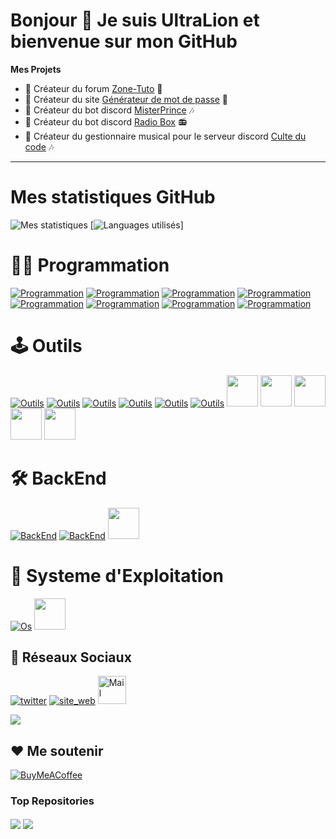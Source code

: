 # Bonjour 👋 Je suis UltraLion et bienvenue sur mon GitHub

**Mes Projets**
- 💼 Créateur du forum [Zone-Tuto](https://zone-tuto.fr/) 👥
- 💼 Créateur du site [Générateur de mot de passe](https://generateur-de-mot-de-passe.eu) 🔐
- 🤖 Créateur du bot discord [MisterPrince](https://misterprince.net) 🎶
- 🤖 Créateur du bot discord [Radio Box](https://radio-box.fr) 📻
- 🤖 Créateur du gestionnaire musical pour le serveur discord [Culte du code](https://www.culte-du-code.fr) 🎶

---

# Mes statistiques GitHub

![Mes statistiques](https://github-readme-stats.vercel.app/api?username=UltraLionfr&theme=dark&show_icons=true) [![Languages utilisés](https://github-readme-stats.vercel.app/api/top-langs/?username=UltraLionfr&layout=compact&theme=dark)]

# 👨‍💻 Programmation
[![Programmation](https://skillicons.dev/icons?i=js)](https://devdocs.io/javascript/)
[![Programmation](https://skillicons.dev/icons?i=html)](https://devdocs.io/html/)
[![Programmation](https://skillicons.dev/icons?i=css)](https://devdocs.io/css/)
[![Programmation](https://skillicons.dev/icons?i=php)](https://www.php.net)
[![Programmation](https://skillicons.dev/icons?i=bots)](https://discord.js.org/)
[![Programmation](https://skillicons.dev/icons?i=bash)](https://devdocs.io/bash/)
[![Programmation](https://skillicons.dev/icons?i=python)](https://www.python.org)
[![Programmation](https://skillicons.dev/icons?i=c)](https://devdocs.io/c/)
<br>
# 🕹️ Outils
[![Outils](https://skillicons.dev/icons?i=cloudflare)](https://cloudflare.com)
[![Outils](https://skillicons.dev/icons?i=discord)](https://discord.com)
[![Outils](https://skillicons.dev/icons?i=vscode)](https://code.visualstudio.com)
[![Outils](https://skillicons.dev/icons?i=raspberrypi)](https://www.raspberrypi.org)
[![Outils](https://skillicons.dev/icons?i=github)](https://github.com)
[![Outils](https://skillicons.dev/icons?i=git)](https://git-scm.com)
<a href="https://mremoteng.org" target="_blank"><img height="50" src="https://cdn.ultralion.xyz/storage/img/mRemoteNG.png"></img></a>
<a href="https://filezilla-project.org" target="_blank"><img height="50" src="https://cdn.ultralion.xyz/storage/img/FileZilla.png"></img></a>
<a href="https://winscp.net" target="_blank"><img height="50" src="https://cdn.ultralion.xyz/storage/img/winscp.png"></img></a>
<a href="https://www.sublimetext.com" target="_blank"><img height="50" src="https://cdn.ultralion.xyz/storage/img/sublime_text.png"></img></a>
<a href="https://www.virtualbox.org" target="_blank"><img height="50" src="https://cdn.ultralion.xyz/storage/img/Virtualbox.png"></img></a>
<br>
# 🛠️ BackEnd
[![BackEnd](https://skillicons.dev/icons?i=docker)](https://www.docker.com)
[![BackEnd](https://skillicons.dev/icons?i=nodejs)](https://nodejs.org)
<a href="https://httpd.apache.org" target="_blank"><img height="50" src="https://cdn.ultralion.xyz/storage/img/apache.png"></img></a>
<br>
# 💾 Systeme d'Exploitation
[![Os](https://skillicons.dev/icons?i=linux)](https://www.linux.org)
<a href="https://www.microsoft.com/fr-fr/software-download/windows10" target="_blank"><img height="50" src="https://cdn.ultralion.xyz/storage/img/windows10.png"></img></a>
<br>
## 🔗 Réseaux Sociaux
[![twitter](https://skillicons.dev/icons?i=twitter)](https://twitter.com/UltraLion__)
[![site_web](https://skillicons.dev/icons?i=wordpress)](https://ultralion.xyz)
<a href="mailto:ultralionfr@gmail.com?subject=[GitHub]%20Contact%20for%20..." title="Mail" target="_blank"><img alt="Mail" height="45" src="https://cdn.ultralion.xyz/storage/img/gmail.png"></img></a>
</div>
   <a href="https://discord.com/users/281113457833672706" target="_blank">
      <img src="https://lanyard-profile-readme.vercel.app/api/281113457833672706">
   </a>
</div>
<br>

## ❤️ Me soutenir
[![BuyMeACoffee](https://img.shields.io/badge/Buy%20Me%20a%20Coffee-ffdd00?style=for-the-badge&logo=buy-me-a-coffee&logoColor=black)](https://www.buymeacoffee.com/ultralion) 

### Top Repositories

<a href="https://github.com/UltraLionfr/Script-Installation-NodeJS"><img align="center" src="https://github-readme-stats.vercel.app/api/pin/?username=UltraLionfr&repo=Script-Installation-NodeJS&theme=dark"/></a>
<a href="https://github.com/UltraLionfr/Linkvertise-Bypass"><img align="center" src="https://github-readme-stats.vercel.app/api/pin/?username=UltraLionfr&repo=Linkvertise-Bypass&theme=dark"/></a>
